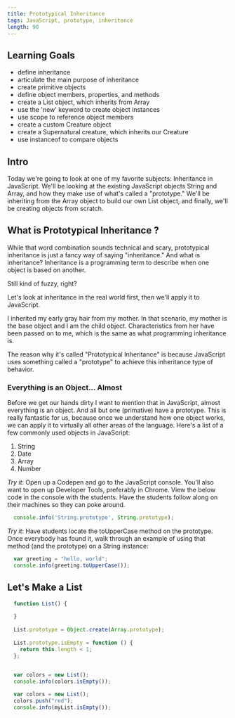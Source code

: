 ```yaml
---
title: Prototypical Inheritance
tags: JavaScript, prototype, inheritance
length: 90
---
```


## Learning Goals

* define inheritance
* articulate the main purpose of inheritance
* create primitive objects
* define object members, properties, and methods
* create a List object, which inherits from Array
* use the 'new' keyword to create object instances
* use scope to reference object members
* create a custom Creature object
* create a Supernatural creature, which inherits our Creature
* use instanceof to compare objects

## Intro

Today we're going to look at one of my favorite subjects: Inheritance in JavaScript. We'll be looking at the existing JavaScript objects String and Array, and how they make use of what's called a "prototype." We'll be inheriting from the Array object to build our own List object, and finally, we'll be creating objects from scratch.

## What is Prototypical Inheritance ?

While that word combination sounds technical and scary, prototypical inheritance is just a fancy way of saying "inheritance." And what is inheritance? Inheritance is a programming term to describe when one object is based on another.

Still kind of fuzzy, right? 

Let's look at inheritance in the real world first, then we'll apply it to JavaScript.

I inherited my early gray hair from my mother. In that scenario, my mother is the base object and I am the child object. Characteristics from her have been passed on to me, which is the same as what programming inheritance is.

The reason why it's called "Prototypical Inheritance" is because JavaScript uses something called a "prototype" to achieve this inheritance type of behavior.

### Everything is an Object... Almost

Before we get our hands dirty I want to mention that in JavaScript, almost everything is an object. And all but one (primative) have a prototype. This is really fantastic for us, because once we understand how one object works, we can apply it to virtually all other areas of the language. Here's a list of a few commonly used objects in JavaScript:

1. String
2. Date
3. Array
4. Number

*Try it*: Open up a Codepen and go to the JavaScript console. You'll also want to open up Developer Tools, preferably in Chrome. View the below code in the console with the students. Have the students follow along on their machines so they can poke around.

```javascript
  console.info('String.prototype', String.prototype);
```
*Try it*: Have students locate the toUpperCase method on the prototype. Once everybody has found it, walk through an example of using that method (and the prototype) on a String instance:

```javascript
  var greeting = "hello, world";
  console.info(greeting.toUpperCase());
```

## Let's Make a List

```javascript
  function List() {
  
  }
  
  List.prototype = Object.create(Array.prototype);
  
  List.prototype.isEmpty = function () {
    return this.length < 1;
  };
  
```

```javascript
  var colors = new List();
  console.info(colors.isEmpty());
```

```javascript
  var colors = new List();
  colors.push("red");
  console.info(myList.isEmpty());
```

